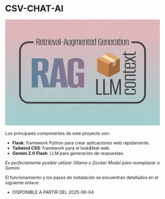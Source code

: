 # CSV-CHAT-AI

![imagen](https://github.com/bernabeudario/CSV-CHAT-AI/blob/main/img-portada.jpg?raw=true)

Los principales componentes de este proyecto son:
* **Flask**: framework Python para crear aplicaciones web rápidamente.
* **Tailwind CSS**: framework para el look&feel web.
* **Gemini 2.0 Flash**: LLM para generación de respuestas.
      
*Es perfectamente posible utilizar Ollama o Docker Model para reemplazar a Gemini.*
      
         
El funcionamiento y los pasos de instalación se encuentran detallados en el siguiente enlace:
* DISPONIBLE A PARTIR DEL 2025-06-04
